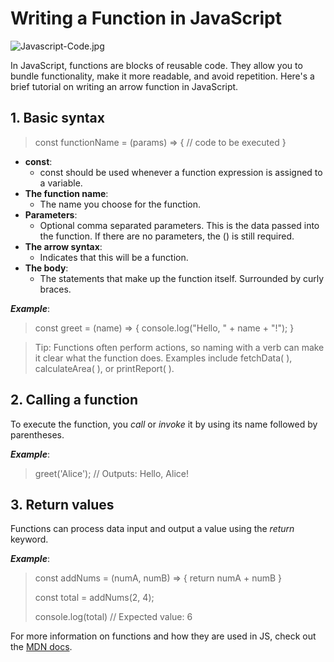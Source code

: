 # Writing a Function in JavaScript

![Javascript-Code.jpg](./img-assets/chris-ried-ieic5Tq8YMk-unsplash.jpg)

In JavaScript, functions are blocks of reusable code. They allow you to bundle functionality, make it more readable, and avoid repetition. Here's a brief tutorial on writing an arrow function in JavaScript.

## 1. Basic syntax

>const functionName = (params) => {
>  // code to be executed
>}

* **const**: 
    + const should be used whenever a function expression is assigned to a variable.
* **The function name**: 
    + The name you choose for the function.
* **Parameters**: 
    + Optional comma separated parameters. This is the data passed into the function. If there are no parameters, the () is still required.
* **The arrow syntax**: 
    + Indicates that this will be a function.
* **The body**: 
    + The statements that make up the function itself. Surrounded by curly braces.

***Example***:

>const greet = (name) => {
>  console.log("Hello, " + name + "!");
>}

> Tip: 
Functions often perform actions, so naming with a verb can make it clear what the function does. Examples include fetchData( ), calculateArea( ), or printReport( ). 

## 2. Calling a function

To execute the function, you *call* or *invoke* it by using its name followed by parentheses.

***Example***:

>greet('Alice'); // Outputs: Hello, Alice!

## 3. Return values

Functions can process data input and output a value using the *return* keyword.

***Example***: 

>const addNums = (numA, numB) => {
>  return numA + numB
> }
>
>const total = addNums(2, 4);
> 
> console.log(total) // Expected value: 6

For more information on functions and how they are used in JS, check out the [MDN docs](https://developer.mozilla.org/en-US/docs/Web/JavaScript/Guide/Functions).
